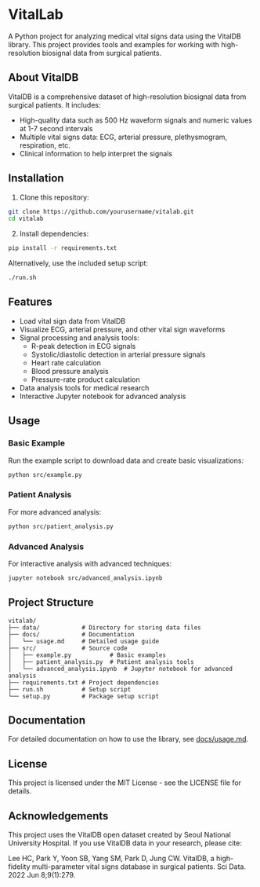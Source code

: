 # VitalLab

A Python project for analyzing medical vital signs data using the VitalDB library. This project provides tools and examples for working with high-resolution biosignal data from surgical patients.

## About VitalDB

VitalDB is a comprehensive dataset of high-resolution biosignal data from surgical patients. It includes:

- High-quality data such as 500 Hz waveform signals and numeric values at 1-7 second intervals
- Multiple vital signs data: ECG, arterial pressure, plethysmogram, respiration, etc.
- Clinical information to help interpret the signals

## Installation

1. Clone this repository:
```bash
git clone https://github.com/yourusername/vitalab.git
cd vitalab
```

2. Install dependencies:
```bash
pip install -r requirements.txt
```

Alternatively, use the included setup script:
```bash
./run.sh
```

## Features

- Load vital sign data from VitalDB
- Visualize ECG, arterial pressure, and other vital sign waveforms
- Signal processing and analysis tools:
  - R-peak detection in ECG signals
  - Systolic/diastolic detection in arterial pressure signals
  - Heart rate calculation
  - Blood pressure analysis
  - Pressure-rate product calculation
- Data analysis tools for medical research
- Interactive Jupyter notebook for advanced analysis

## Usage

### Basic Example

Run the example script to download data and create basic visualizations:

```bash
python src/example.py
```

### Patient Analysis

For more advanced analysis:

```bash
python src/patient_analysis.py
```

### Advanced Analysis

For interactive analysis with advanced techniques:

```bash
jupyter notebook src/advanced_analysis.ipynb
```

## Project Structure

```
vitalab/
├── data/            # Directory for storing data files
├── docs/            # Documentation
│   └── usage.md     # Detailed usage guide
├── src/             # Source code
│   ├── example.py           # Basic examples
│   ├── patient_analysis.py  # Patient analysis tools
│   └── advanced_analysis.ipynb  # Jupyter notebook for advanced analysis
├── requirements.txt # Project dependencies
├── run.sh           # Setup script
└── setup.py         # Package setup script
```

## Documentation

For detailed documentation on how to use the library, see [docs/usage.md](docs/usage.md).

## License

This project is licensed under the MIT License - see the LICENSE file for details.

## Acknowledgements

This project uses the VitalDB open dataset created by Seoul National University Hospital. If you use VitalDB data in your research, please cite:

Lee HC, Park Y, Yoon SB, Yang SM, Park D, Jung CW. VitalDB, a high-fidelity multi-parameter vital signs database in surgical patients. Sci Data. 2022 Jun 8;9(1):279. 